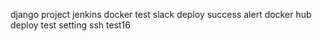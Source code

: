 django project jenkins docker test
slack deploy success alert
docker hub deploy test setting
ssh test16
